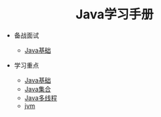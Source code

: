 <h1 align="center">Java学习手册</h1>

- 备战面试

  - [Java基础](./docs/面试题总结-Java基础.md)
  
- 学习重点

  - [Java基础](./docs/学习重点-Java基础.md)
  - [Java集合](./docs/b-2Java集合.md)
  - [Java多线程](./docs/b-3Java多线程.md)
  - [jvm](./docs/b-4jvm.md)